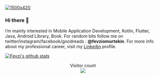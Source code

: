
[![1500x420](https://media.giphy.com/media/iIqmM5tTjmpOB9mpbn/giphy.gif)](https://github.com/fevziomurtekin)

### Hi there 👋 

I’m mainly interested in Mobile Application Development, Kotlin, Flutter, Java, Android Library, Book. For random bits follow me on twitter/instagram/facebook/goodreads : **@fevziomurtekin**. For more info about my professional career, visit my [Linkedin](https://www.linkedin.com/in/fevziomurtekin) profile.


[![Fevzi's github stats](https://github-readme-stats.vercel.app/api?username=fevziomurtekin)](https://github.com/fevziomurtekin/github-readme-stats) 


<p align="center"> 
  Visitor count<br>
  <img src="https://profile-counter.glitch.me/fevziomurtekin/count.svg" />
</p>
